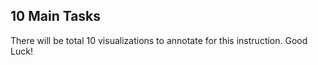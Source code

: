 ## 10 Main Tasks

There will be total 10 visualizations to annotate for this instruction. Good Luck!